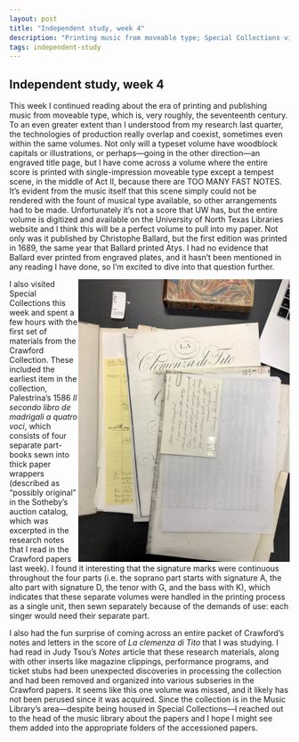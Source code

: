 ```yaml
---
layout: post
title: "Independent study, week 4"
description: "Printing music from moveable type; Special Collections visit"
tags: independent-study
---
```

## Independent study, week 4

This week I continued reading about the era of printing and publishing music from moveable type, which is, very roughly, the seventeenth century. To an even greater extent than I understood from my research last quarter, the technologies of production really overlap and coexist, sometimes even within the same volumes. Not only will a typeset volume have woodblock capitals or illustrations, or perhaps—going in the other direction—an engraved title page, but I have come across a volume where the entire score is printed with single-impression moveable type except a tempest scene, in the middle of Act II, because there are TOO MANY FAST NOTES. It’s evident from the music itself that this scene simply could not be rendered with the fount of musical type available, so other arrangements had to be made. Unfortunately it’s not a score that UW has, but the entire volume is digitized and available on the University of North Texas Libraries website and I think this will be a perfect volume to pull into my paper. Not only was it published by Christophe Ballard, but the first edition was printed in 1689, the same year that Ballard printed Atys. I had no evidence that Ballard ever printed from engraved plates, and it hasn’t been mentioned in any reading I have done, so I’m excited to dive into that question further.

<img src='https://raw.githubusercontent.com/emdashemma/emdashemma.github.io/main/uploads/surprise_inserts.jpeg' width="380" align="right">

I also visited Special Collections this week and spent a few hours with the first set of materials from the Crawford Collection. These included the earliest item in the collection, Palestrina’s 1586 _Il secondo libro de madrigali a quatro voci_, which consists of four separate part-books sewn into thick paper wrappers (described as “possibly original” in the Sotheby’s auction catalog, which was excerpted in the research notes that I read in the Crawford papers last week). I found it interesting that the signature marks were continuous throughout the four parts (i.e. the soprano part starts with signature A, the alto part with signature D, the tenor with G, and the bass with K), which indicates that these separate volumes were handled in the printing process as a single unit, then sewn separately because of the demands of use: each singer would need their separate part.

>

I also had the fun surprise of coming across an entire packet of Crawford’s notes and letters in the score of _La clemenza di Tito_ that I was studying. I had read in Judy Tsou’s _Notes_ article that these research materials, along with other inserts like magazine clippings, performance programs, and ticket stubs had been unexpected discoveries in processing the collection and had been removed and organized into various subseries in the Crawford papers. It seems like this one volume was missed, and it likely has not been perused since it was acquired. Since the collection is in the Music Library’s area—despite being housed in Special Collections—I reached out to the head of the music library about the papers and I hope I might see them added into the appropriate folders of the accessioned papers.
